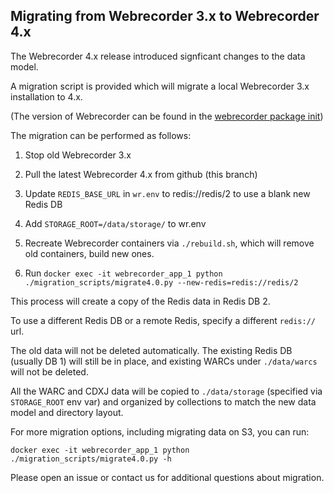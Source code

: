 ## Migrating from Webrecorder 3.x to Webrecorder 4.x

The Webrecorder 4.x release introduced signficant changes to the data model.

A migration script is provided which will migrate a local Webrecorder 3.x installation to 4.x.

(The version of Webrecorder can be found in the [webrecorder package init](webrecorder/webrecorder/__init__.py))

The migration can be performed as follows:

1) Stop old Webrecorder 3.x

2) Pull the latest Webrecorder 4.x from github (this branch)

3) Update `REDIS_BASE_URL` in `wr.env` to redis://redis/2 to use a blank new Redis DB

4) Add `STORAGE_ROOT=/data/storage/` to wr.env

5) Recreate Webrecorder containers via `./rebuild.sh`, which will remove old containers, build new ones.

6) Run `docker exec -it webrecorder_app_1 python ./migration_scripts/migrate4.0.py --new-redis=redis://redis/2`

This process will create a copy of the Redis data in Redis DB 2.

To use a different Redis DB or a remote Redis, specify a different `redis://` url.

The old data will not be deleted automatically. The existing Redis DB (usually DB 1) will still be in place, and existing WARCs 
under `./data/warcs` will not be deleted.

All the WARC and CDXJ data will be copied to `./data/storage` (specified via `STORAGE_ROOT` env var) and organized by collections to match the new data model and directory layout.

For more migration options, including migrating data on S3, you can run:

`docker exec -it webrecorder_app_1 python ./migration_scripts/migrate4.0.py -h`

Please open an issue or contact us for additional questions about migration.
